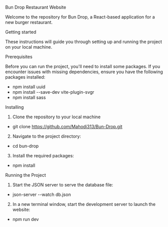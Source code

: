 Bun Drop Restaurant Website

Welcome to the repository for Bun Drop, a React-based application for a new burger restaurant.

Getting started

These instructions will guide you through setting up and running the project on your local machine.

Prerequisites

Before you can run the project, you'll need to install some packages. If you encounter issues with missing dependencies, ensure you have the following packages installed:

- npm install uuid
- npm install --save-dev vite-plugin-svgr
- npm install sass

Installing

1. Clone the repository to your local machine

- git clone https://github.com/Mahodi313/Bun-Drop.git

2. Navigate to the project directory:

- cd bun-drop

3. Install the required packages:

- npm install

Running the Project

1. Start the JSON server to serve the database file:

- json-server --watch db.json

2. In a new terminal window, start the development server to launch the website:

- npm run dev
